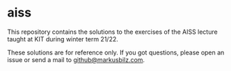 # aiss
This repository contains the solutions to the exercises of the AISS lecture taught at KIT during winter term 21/22.

These solutions are for reference only. If you got questions, please open an issue or send a mail to github@markusbilz.com.
